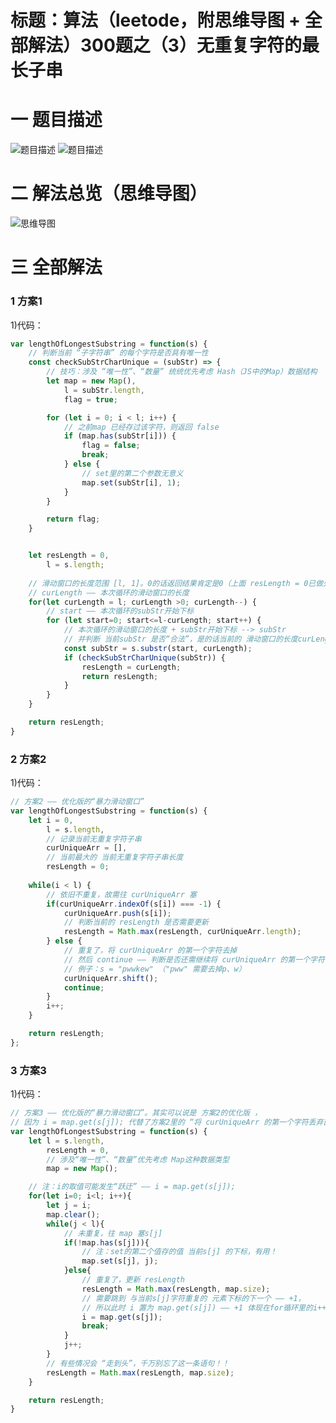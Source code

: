 # 标题：算法（leetode，附思维导图 + 全部解法）300题之（3）无重复字符的最长子串

# 一 题目描述
![题目描述](https://cdn.jsdelivr.net/gh/CYBYOB/img/2021-7-25/1627186023857-image.png)
![题目描述](https://cdn.jsdelivr.net/gh/CYBYOB/img/2021-7-25/1627186049411-image.png)

# 二 解法总览（思维导图）
![思维导图](https://cdn.jsdelivr.net/gh/CYBYOB/img/2021-7-25/1627202717363-%E7%AE%97%E6%B3%95%EF%BC%88leetode%EF%BC%8C%E9%99%84%E6%80%9D%E7%BB%B4%E5%AF%BC%E5%9B%BE%E5%92%8C%E5%85%A8%E9%83%A8%E8%A7%A3%E6%B3%95%EF%BC%89300%E9%A2%98%E4%B9%8B%EF%BC%883%EF%BC%89%E6%97%A0%E9%87%8D%E5%A4%8D%E5%AD%97%E7%AC%A6%E7%9A%84%E6%9C%80%E9%95%BF%E5%AD%90%E4%B8%B2.png)

# 三 全部解法
### 1 方案1
1)代码：
```js
var lengthOfLongestSubstring = function(s) {
    // 判断当前 “子字符串” 的每个字符是否具有唯一性
    const checkSubStrCharUnique = (subStr) => {
        // 技巧：涉及 “唯一性”、“数量” 统统优先考虑 Hash（JS中的Map）数据结构
        let map = new Map(),
            l = subStr.length,
            flag = true;

        for (let i = 0; i < l; i++) {
            // 之前map 已经存过该字符，则返回 false
            if (map.has(subStr[i])) {
                flag = false;
                break;
            } else {
                // set里的第二个参数无意义
                map.set(subStr[i], 1);
            }
        }

        return flag;
    }


    let resLength = 0,
        l = s.length;
    
    // 滑动窗口的长度范围 [l, 1]。0的话返回结果肯定是0（上面 resLength = 0已做处理）
    // curLength —— 本次循环的滑动窗口的长度
    for(let curLength = l; curLength >0; curLength--) {
        // start —— 本次循环的subStr开始下标
        for (let start=0; start<=l-curLength; start++) {
            // 本次循环的滑动窗口的长度 + subStr开始下标 --> subStr
            // 并判断 当前subStr 是否“合法”，是的话当前的 滑动窗口的长度curLength 就是我们预期的答案！
            const subStr = s.substr(start, curLength);
            if (checkSubStrCharUnique(subStr)) {
                resLength = curLength;
                return resLength;
            }
        }
    }

    return resLength;
}
```

### 2 方案2
1)代码：
```js
// 方案2 —— 优化版的“暴力滑动窗口”
var lengthOfLongestSubstring = function(s) {
    let i = 0,
        l = s.length,
        // 记录当前无重复字符子串
        curUniqueArr = [],
        // 当前最大的 当前无重复字符子串长度
        resLength = 0;
    
    while(i < l) {
        // 依旧不重复，故需往 curUniqueArr 塞
        if(curUniqueArr.indexOf(s[i]) === -1) {
            curUniqueArr.push(s[i]);
            // 判断当前的 resLength 是否需要更新
            resLength = Math.max(resLength, curUniqueArr.length);
        } else {
            // 重复了，将 curUniqueArr 的第一个字符去掉
            // 然后 continue —— 判断是否还需继续将 curUniqueArr 的第一个字符去掉！
            // 例子：s = "pwwkew" （"pww" 需要去掉p、w）
            curUniqueArr.shift();
            continue;
        }
        i++;
    }

    return resLength;
};
```

### 3 方案3
1)代码：
```js
// 方案3 —— 优化版的“暴力滑动窗口”。其实可以说是 方案2的优化版 ，
// 因为 i = map.get(s[j]); 代替了方案2里的 “将 curUniqueArr 的第一个字符丢弃直到 curUniqueArr 不再含有 s[i] 字符”
var lengthOfLongestSubstring = function(s) {
    let l = s.length,
        resLength = 0,
        // 涉及“唯一性”、“数量”优先考虑 Map这种数据类型
        map = new Map();

    // 注：i的取值可能发生“跃迁” —— i = map.get(s[j]);
    for(let i=0; i<l; i++){
        let j = i;
        map.clear();
        while(j < l){
            // 未重复，往 map 塞s[j]
            if(!map.has(s[j])){
                // 注：set的第二个值存的值 当前s[j] 的下标，有用！
                map.set(s[j], j);
            }else{
                // 重复了，更新 resLength 
                resLength = Math.max(resLength, map.size);
                // 需要跳到 与当前s[j]字符重复的 元素下标的下一个 —— +1，
                // 所以此时 i 置为 map.get(s[j]) —— +1 体现在for循环里的i++里了！
                i = map.get(s[j]);
                break;
            }
            j++;
        }
        // 有些情况会 “走到头”，千万别忘了这一条语句！！
        resLength = Math.max(resLength, map.size);
    }

    return resLength;
}
```